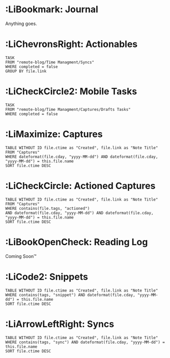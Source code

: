 # :LiBookmark: Journal

Anything goes.

# :LiChevronsRight: Actionables
```dataview
TASK
FROM "remote-blog/Time Managment/Syncs"
WHERE completed = false
GROUP BY file.link
```
# :LiCheckCircle2: Mobile Tasks
```dataview
TASK
FROM "remote-blog/Time Managment/Captures/Drafts Tasks"
WHERE completed = false
```
# :LiMaximize: Captures

```dataview
TABLE WITHOUT ID file.ctime as "Created", file.link as "Note Title"
FROM "Captures"
WHERE dateformat(file.cday, "yyyy-MM-dd") AND dateformat(file.cday, "yyyy-MM-dd") = this.file.name
SORT file.ctime DESC
```

# :LiCheckCircle: Actioned Captures

```dataview
TABLE WITHOUT ID file.ctime as "Created", file.link as "Note Title"
FROM "Captures"
WHERE contains(file.tags, "actioned") 
AND dateformat(file.cday, "yyyy-MM-dd") AND dateformat(file.cday, "yyyy-MM-dd") = this.file.name
SORT file.ctime DESC
```

# :LiBookOpenCheck: Reading Log

Coming Soon™

# :LiCode2: Snippets

```dataview
TABLE WITHOUT ID file.ctime as "Created", file.link as "Note Title"
WHERE contains(tags, "snippet") AND dateformat(file.cday, "yyyy-MM-dd") = this.file.name
SORT file.ctime DESC
```

# :LiArrowLeftRight: Syncs

```dataview
TABLE WITHOUT ID file.ctime as "Created", file.link as "Note Title"
WHERE contains(tags, "sync") AND dateformat(file.cday, "yyyy-MM-dd") = this.file.name
SORT file.ctime DESC
```
